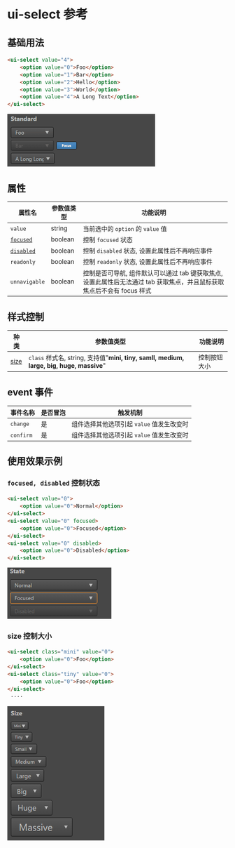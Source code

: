 # ui-select 参考

## 基础用法

```html
<ui-select value="4">
    <option value="0">Foo</option>
    <option value="1">Bar</option>
    <option value="2">Hello</option>
    <option value="3">World</option>
    <option value="4">A Long Text</option>
</ui-select>
```
![img](ui-kit/ui-select.gif)

## 属性
属性名  | 参数值类型 | 功能说明
------|--------------|-------------  
`value`| string| 当前选中的 `option` 的 `value` 值
[`focused`](#focused,-disabled`-控制状态)| boolean | 控制 `focused` 状态 
[`disabled`](#focused,-disabled`-控制状态)| boolean | 控制 `disabled` 状态, 设置此属性后不再响应事件
`readonly`| boolean | 控制 `readonly` 状态, 设置此属性后不再响应事件
`unnavigable`| boolean | 控制是否可导航, 组件默认可以通过 tab 键获取焦点, 设置此属性后无法通过 tab 获取焦点，并且鼠标获取焦点后不会有 focus 样式

## 样式控制
种类              | 参数值类型 | 功能说明
----------------|-----------|-------------
[size](#size-控制大小)      | `class` 样式名, string, 支持值"**mini, tiny, samll, medium, large, big, huge, massive**" | 控制按钮大小 

## event 事件
事件名称|是否冒泡|触发机制
-------|-------|--------
`change` |是|组件选择其他选项引起 `value` 值发生改变时
`confirm` |是|组件选择其他选项引起 `value` 值发生改变时

## 使用效果示例

### `focused, disabled` 控制状态
```html
<ui-select value="0">
    <option value="0">Normal</option>
</ui-select>
<ui-select value="0" focused>
    <option value="0">Focused</option>
</ui-select>
<ui-select value="0" disabled>
    <option value="0">Disabled</option>
</ui-select>
```
![img](ui-kit/ui-select-state.png)

### size 控制大小
```html
<ui-select class="mini" value="0">
    <option value="0">Foo</option>
</ui-select>
<ui-select class="tiny" value="0">
    <option value="0">Foo</option>
</ui-select>
 ····
```
![img](ui-kit/ui-select-size.png)